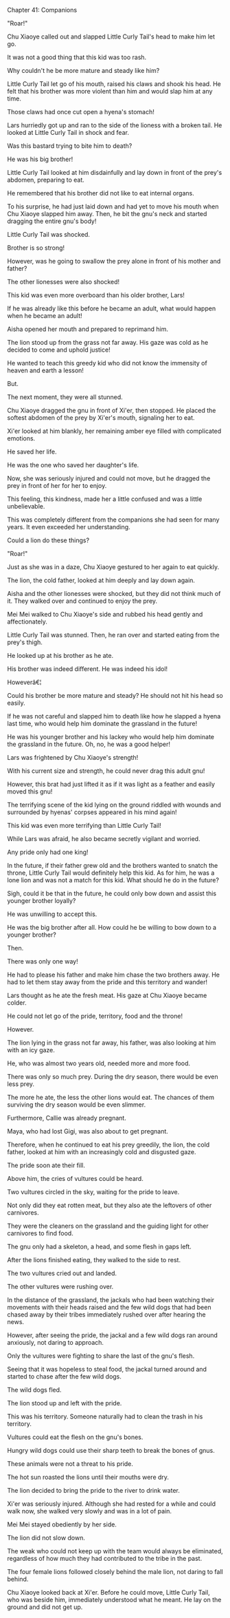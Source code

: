 Chapter 41: Companions

"Roar\!"

Chu Xiaoye called out and slapped Little Curly Tail's head to make him let go.

It was not a good thing that this kid was too rash.

Why couldn't he be more mature and steady like him?

Little Curly Tail let go of his mouth, raised his claws and shook his head. He felt that his brother was more violent than him and would slap him at any time.

Those claws had once cut open a hyena's stomach\!

Lars hurriedly got up and ran to the side of the lioness with a broken tail. He looked at Little Curly Tail in shock and fear.

Was this bastard trying to bite him to death?

He was his big brother\!

Little Curly Tail looked at him disdainfully and lay down in front of the prey's abdomen, preparing to eat.

He remembered that his brother did not like to eat internal organs.

To his surprise, he had just laid down and had yet to move his mouth when Chu Xiaoye slapped him away. Then, he bit the gnu's neck and started dragging the entire gnu's body\!

Little Curly Tail was shocked.

Brother is so strong\!

However, was he going to swallow the prey alone in front of his mother and father?

The other lionesses were also shocked\!

This kid was even more overboard than his older brother, Lars\!

If he was already like this before he became an adult, what would happen when he became an adult\!

Aisha opened her mouth and prepared to reprimand him.

The lion stood up from the grass not far away. His gaze was cold as he decided to come and uphold justice\!

He wanted to teach this greedy kid who did not know the immensity of heaven and earth a lesson\!

But.

The next moment, they were all stunned.

Chu Xiaoye dragged the gnu in front of Xi'er, then stopped. He placed the softest abdomen of the prey by Xi'er's mouth, signaling her to eat.

Xi'er looked at him blankly, her remaining amber eye filled with complicated emotions.

He saved her life.

He was the one who saved her daughter's life.

Now, she was seriously injured and could not move, but he dragged the prey in front of her for her to enjoy.

This feeling, this kindness, made her a little confused and was a little unbelievable.

This was completely different from the companions she had seen for many years. It even exceeded her understanding.

Could a lion do these things?

"Roar\!"

Just as she was in a daze, Chu Xiaoye gestured to her again to eat quickly.

The lion, the cold father, looked at him deeply and lay down again.

Aisha and the other lionesses were shocked, but they did not think much of it. They walked over and continued to enjoy the prey.

Mei Mei walked to Chu Xiaoye's side and rubbed his head gently and affectionately.

Little Curly Tail was stunned. Then, he ran over and started eating from the prey's thigh.

He looked up at his brother as he ate.

His brother was indeed different. He was indeed his idol\!

Howeverâ€¦

Could his brother be more mature and steady? He should not hit his head so easily.

If he was not careful and slapped him to death like how he slapped a hyena last time, who would help him dominate the grassland in the future\!

He was his younger brother and his lackey who would help him dominate the grassland in the future. Oh, no, he was a good helper\!

Lars was frightened by Chu Xiaoye's strength\!

With his current size and strength, he could never drag this adult gnu\!

However, this brat had just lifted it as if it was light as a feather and easily moved this gnu\!

The terrifying scene of the kid lying on the ground riddled with wounds and surrounded by hyenas' corpses appeared in his mind again\!

This kid was even more terrifying than Little Curly Tail\!

While Lars was afraid, he also became secretly vigilant and worried.

Any pride only had one king\!

In the future, if their father grew old and the brothers wanted to snatch the throne, Little Curly Tail would definitely help this kid. As for him, he was a lone lion and was not a match for this kid. What should he do in the future?

Sigh, could it be that in the future, he could only bow down and assist this younger brother loyally?

He was unwilling to accept this.

He was the big brother after all. How could he be willing to bow down to a younger brother?

Then.

There was only one way\!

He had to please his father and make him chase the two brothers away. He had to let them stay away from the pride and this territory and wander\!

Lars thought as he ate the fresh meat. His gaze at Chu Xiaoye became colder.

He could not let go of the pride, territory, food and the throne\!

However.

The lion lying in the grass not far away, his father, was also looking at him with an icy gaze.

He, who was almost two years old, needed more and more food.

There was only so much prey. During the dry season, there would be even less prey.

The more he ate, the less the other lions would eat. The chances of them surviving the dry season would be even slimmer.

Furthermore, Callie was already pregnant.

Maya, who had lost Gigi, was also about to get pregnant.

Therefore, when he continued to eat his prey greedily, the lion, the cold father, looked at him with an increasingly cold and disgusted gaze.

The pride soon ate their fill.

Above him, the cries of vultures could be heard.

Two vultures circled in the sky, waiting for the pride to leave.

Not only did they eat rotten meat, but they also ate the leftovers of other carnivores.

They were the cleaners on the grassland and the guiding light for other carnivores to find food.

The gnu only had a skeleton, a head, and some flesh in gaps left.

After the lions finished eating, they walked to the side to rest.

The two vultures cried out and landed.

The other vultures were rushing over.

In the distance of the grassland, the jackals who had been watching their movements with their heads raised and the few wild dogs that had been chased away by their tribes immediately rushed over after hearing the news.

However, after seeing the pride, the jackal and a few wild dogs ran around anxiously, not daring to approach.

Only the vultures were fighting to share the last of the gnu's flesh.

Seeing that it was hopeless to steal food, the jackal turned around and started to chase after the few wild dogs.

The wild dogs fled.

The lion stood up and left with the pride.

This was his territory. Someone naturally had to clean the trash in his territory.

Vultures could eat the flesh on the gnu's bones.

Hungry wild dogs could use their sharp teeth to break the bones of gnus.

These animals were not a threat to his pride.

The hot sun roasted the lions until their mouths were dry.

The lion decided to bring the pride to the river to drink water.

Xi'er was seriously injured. Although she had rested for a while and could walk now, she walked very slowly and was in a lot of pain.

Mei Mei stayed obediently by her side.

The lion did not slow down.

The weak who could not keep up with the team would always be eliminated, regardless of how much they had contributed to the tribe in the past.

The four female lions followed closely behind the male lion, not daring to fall behind.

Chu Xiaoye looked back at Xi'er. Before he could move, Little Curly Tail, who was beside him, immediately understood what he meant. He lay on the ground and did not get up.